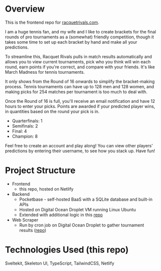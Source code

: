 # Overview

This is the frontend repo for [racquetrivals.com](https://www.racquetrivals.com).

I am a huge tennis fan, and my wife and I like to create brackets for the final rounds of pro tournaments as a (somewhat) friendly competition, though it takes some time to set up each bracket by hand and make all your predictions.

To streamline this, Racquet Rivals pulls in match results automatically and allows you to view current tournaments, pick who you think will win each round, earn points if you're correct, and compare with your friends. It's like March Madness for tennis tournaments.

It only shows from the Round of 16 onwards to simplify the bracket-making process. Tennis tournaments can have up to 128 men and 128 women, and making picks for 254 matches per tournament is too much to deal with.

Once the Round of 16 is full, you'll receive an email notification and have 12 hours to enter your picks. Points are awarded if your predicted player wins, in quantities based on the round your pick is in.

- Quarterfinals: 1
- Semifinals: 2
- Final: 4
- Champion: 8

Feel free to create an account and play along! You can view other players' predictions by entering their username, to see how you stack up. Have fun!

# Project Structure

- Frontend
  - this repo, hosted on Netlify
- Backend
  - Pocketbase - self-hosted BaaS with a SQLite database and built-in APIs
  - Hosted on Digital Ocean Droplet VM running Linux Ubuntu
  - Extended with additional logic in this [repo](https://github.com/willbraun/tennis-bracket-pb-extend)
- Web Scraper
  - Run by cron job on Digital Ocean Droplet to gather tournament results ([repo](https://github.com/willbraun/tennis-bracket-scripts))

# Technologies Used (this repo)

Sveltekit, Skeleton UI, TypeScript, TailwindCSS, Netlify
